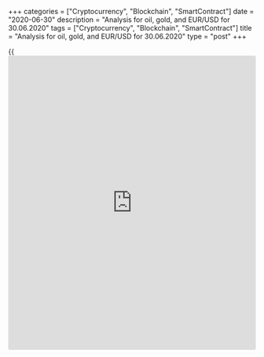 +++
categories = ["Cryptocurrency", "Blockchain", "SmartContract"]
date = "2020-06-30"
description = "Analysis for oil, gold, and EUR/USD for 30.06.2020"
tags = ["Cryptocurrency", "Blockchain", "SmartContract"]
title = "Analysis for oil, gold, and EUR/USD for 30.06.2020"
type = "post"
+++

{{<iframe id="large-banner" src="https://www.bounty.group/#slide=1.0" width="100%" height="600" scrolling="no" style="border: 0px solid rgb(216, 221, 230); border-radius: 3px;">}}

June 30, 2020

June 30, 2020

Analysis for oil, gold, and EUR/USD for 30.06.2020Alex Rodiоnov

##  **Oil price forecast** **for** **today:** ** **USCrude****
******analysis**

Last week, oil buyers were testing the resistance at Target Zone 5
[41.67 – 40.92]. They haven’t broken the zone out or consolidated the
price above. As a result, the price is now being corrected. The
correction target is likely to be the trend key support [33.64 — 32.86].

![LiteForex: Analysis for oil, gold, and EUR/USD for 30.06.2020][1]

Let us analyze the short-term oil price chart. The short-term trend is
up. Yesterday, the price reached the intraday resistance Additional Zone
[39.06 – 38.87] and drew a 1-2-3 buy pattern.

Today, we can trade this pattern and enter oil buy trades with the
target at the high of June 23.

An alternative oil trading scenario: the 1-2-3 pattern doesn’t work out,
and the price breaks out the trend key support [37.54 – 37.15].In this
case, the short-term oil trend will turn down, and the sell target will
be the lower Target Zone [33.64 — 32.86].

![LiteForex: Analysis for oil, gold, and EUR/USD for 30.06.2020][2]

###  **[USCrude][3]Trading ideas for today:  **

  1. Buy according to the pattern in Intermediary Zone [37.54 - 37.15]. TakeProfit: 41.40. StopLoss: according to the pattern rules

  2. If Intermediary Zone [37.54 — 37.15] is broken out, sell at the market price. TakeProfit: Target Zone [33.64 - 32.86]. StopLoss: 38.20.

* * *

##  **Gold price forecast for today: XAUUSD analysis**

Gold is trading in the middle-term uptrend. Last week, the price broke
out Target Zone 5 [1757.2 – 1751.2] and consolidated above. The next
upside target is Target Zone 6 [1817.2 – 1811.2]. Enter gold purchases
on the correction in the trend key support zone at [1697.3 — 1689.1].

![LiteForex: Analysis for oil, gold, and EUR/USD for 30.06.2020][4]

Gold buyers cannot yet break out Target Zone [1771.3 – 1762.2]. This
zone is a strong resistance to the gold short-term uptrend. The price
will further grow towards Gold Zone [1812.5 – 1808.0] after it is
consolidated above level 1771.3.

The gold short-term uptrend continues. Additional Zone [1758.8 – 1756.8]
was tested the other day. The buyers reacted to the zone test, and the
price increased and reached another AZ that is the resistance. The
resistance zone is at [1770.0 – 1768.0].

Today, considering all gold trading signals, I recommend entering gold
sell trades according to the pattern in AZ [1770.0 – 1768.0] with the
target at the low of June 26 + Intermediary Zone [1738.3 — 1734.2].

![LiteForex: Analysis for oil, gold, and EUR/USD for 30.06.2020][5]

###  **[XAUUSD][6] Trading ideas for today: **

  1. Sell according to the pattern in Additional Zone [1770.0 - 1768.0]. TakeProfit: 1748.0, Intermediary Zone [1738.3 - 1734.2]. StopLoss: according to the pattern rules.

  2. Buy according to the pattern in Intermediary Zone [1738.3 - 1734.2]. TakeProfit: 1778.5. StopLoss: according to the pattern rules.

* * *

##  **Euro to dollar forecast for today: EURUSD analysis**

EURUSD is trading in the middle-term downtrend, according to the margin
zones methodology. The downside target is Target Zone 2 [1.1058 –
1.1040]. The strong support that prevents the euro from a deeper fall is
Target Zone [1.1240 – 1.1222].

Traders are now trying to break out the support and form a 1-2-3 sell
pattern. If they succeed, we shall sell the euro according to the
pattern.

![LiteForex: Analysis for oil, gold, and EUR/USD for 30.06.2020][7]

The EURUSD short-term trend is also down. Yesterday, traders were
testing Intermediary Zone [1.1290 – 1.1281]. This triggered a wave of
sell-offs, and the euro price dropped. However, there is not yet a
pattern to enter sell trades in the zone. There will be a sell pattern
when the price breaks through the low of June 26.

An alternative EUR/USD trading scenario suggests buying the euro. It
will be relevant if the price starts rising, breaks through the
yesterday’s high and breaks out Intermediary Zone. In this case, the buy
target will be the upper Target Zone [1.1390 — 1.1372].

![LiteForex: Analysis for oil, gold, and EUR/USD for 30.06.2020][8]

###  **[EURUSD][9] Trading ideas for today:   **

Sell according to the pattern in Intermediary Zone [1.1290 - 1.1281].
TakeProfit: 1.1192, Target Zone [1.1166 - 1.1148]. StopLoss: according
to the pattern rules.

> IZ - Intermediary Zone: responsible for the price momentum reversing

>

> TZ - Target Zone: a zone that is 75% likely to be reached after IZ
breakout.

>

> GZ - Gold Zone: zone in the medium-term momentum.

>

> All zones are calculated based on the average [daily](https://www.fintecher.org/2020/03/03/forex-trading-daily-strategy/) price of the
instrument and margin requirements of the futures.

* * *

P.S. Did you like my article? Share it in social networks: it will be
the best “thank you" :)

Ask me questions and comment below. I’ll be glad to answer your
questions and give necessary explanations.

 **Useful links:**

  * I recommend trying to trade with a reliable broker [here][10]. The system allows you to trade by yourself or copy successful traders from all across the globe.
  * Use my promo-code BLOG for getting deposit bonus 50% on LiteForex platform. Just enter this code in the appropriate field while [depositing][11] your trading account.
  * Telegram channel with high-quality analytics, Forex reviews, training articles, and other useful things for traders <t.me/liteforex>

## Price chart of USCrude in real time mode

![Analysis for oil, gold, and EUR/USD for 30.06.2020][12]

The content of this article reflects the author’s opinion and does not
necessarily reflect the official position of LiteForex. The material
published on this page is provided for informational purposes only and
should not be considered as the provision of investment advice for the
purposes of Directive 2004/39/EC.

Rate this article:

{{value}}

( {{count}} {{title}} )

   1. cdn.liteforex.com/cache/uploads/blog_post/commodities/analytics/WTI_analysis_300620_1.png?w=30&s=2e0c30b97b23063091321b32e93c11ef
   2. cdn.liteforex.com/cache/uploads/blog_post/commodities/analytics/WTI_analysis_300620_2.png?w=30&s=ee430f3426bfc344627e5272743c67fd
   3. my.liteforex.com/trading?type=oil
   4. cdn.liteforex.com/cache/uploads/blog_post/commodities/analytics/XAUUSD_analysis_300620_1.png?w=30&s=c7124491bb35c56863e6eceaaaf9bed5
   5. cdn.liteforex.com/cache/uploads/blog_post/commodities/analytics/XAUUSD_analysis_300620_2.png?w=30&s=3244a5ef91d12de34700ca0802d11360
   6. my.liteforex.com/trading/chart?symbol=XAUUSD&returnUrl=true
   7. cdn.liteforex.com/cache/uploads/blog_post/commodities/analytics/EURUSD_analysis_300620_1.png?w=30&s=00ca2d509e74fa70f56561ccfcf17de8
   8. cdn.liteforex.com/cache/uploads/blog_post/commodities/analytics/EURUSD_analysis_300620_2.png?w=30&s=d29da8dd172d1fefaf9571515846a5d5
   9. my.liteforex.com/trading/chart?symbol=EURUSD
   10. my.liteforex.com/?category=analysts-opinions&slug=analysis-for-oil-gold-and-eurusd-for-30062020&openPopup=%2Fregistration%2Fpopup&utm_source=blog&utm_medium=article&utm_campaign=bonus
   11. my.liteforex.com/deposit/?category=analysts-opinions&slug=analysis-for-oil-gold-and-eurusd-for-30062020&promo_code=BLOG&utm_source=blog&utm_medium=article&utm_campaign=bonus
   12. cdn.liteforex.com/cache/uploads/blog_post/commodities/oil_148.jpeg?q=75&w=1000&s=25080cf839546512778aa6d7bdb9becd